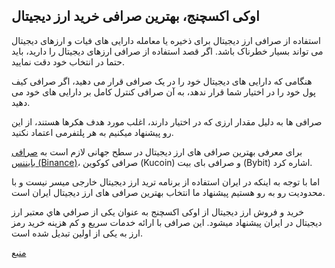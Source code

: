 

## اوکی اکسچنج، بهترین صرافی خرید ارز دیجیتال

استفاده از صرافی ارز دیجیتال برای ذخیره یا معامله دارایی های فیات و ارزهای دیجیتال می تواند بسیار خطرناک باشد. اگر قصد استفاده از صرافی ارزهای دیجیتال را دارید، باید حتما در انتخاب خود دقت نمایید.


هنگامی که دارایی های دیجیتال خود را در یک صرافی قرار می دهید، اگر صرافی کیف پول خود را در اختیار شما قرار ندهد، به آن صرافی کنترل کامل بر دارایی های خود می دهید.

صرافی ها به دلیل مقدار ارزی که در اختیار دارند، اغلب مورد هدف هکرها هستند، از این رو پیشنهاد میکنیم به هر پلتفرمی اعتماد نکنید.

برای معرفی بهترین صرافی های ارز دیجیتال در سطح جهانی لازم است به [صرافی بایننس (Binance)](https://www.binance.com/en-GB)، صرافی کوکوین (Kucoin) و صرافی بای بیت (Bybit) اشاره کرد.


اما با توجه به اینکه در ایران استفاده از برنامه ترید ارز دیجیتال خارجی میسر نیست و با محدودیت رو به رو هستیم پیشنهاد ما انتخاب بهترین صرافی های ارز دیجیتال ایران است.

خرید و فروش ارز دیجیتال از اوکی اکسچنج به عنوان یکی از صرافي هاي معتبر ارز ديجيتال در ایران پیشنهاد میشود. این صرافی با ارائه خدمات سریع و کم هزینه خرید رمز ارز به یکی از اولین تبدیل شده است.

[منبع](https://blog.ok-ex.io/)
